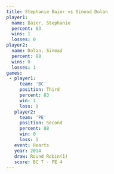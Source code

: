 ```yaml
---
title: Stephanie Baier vs Sinead Dolan
player1:                
  name: Baier, Stephanie
  percent: 83           
  wins: 1               
  losses: 0             
player2:                
  name: Dolan, Sinead   
  percent: 88           
  wins: 0               
  losses: 1             
games:
 - player1:         
     team: 'BC'     
     position: Third
     percent: 83    
     win: 1         
     loss: 0        
   player2:          
     team: 'PE'      
     position: Second
     percent: 88     
     win: 0          
     loss: 1         
   event: Hearts       
   year: 2014          
   draw: Round Robin(1)
   score: BC 7 - PE 4  
---
```

